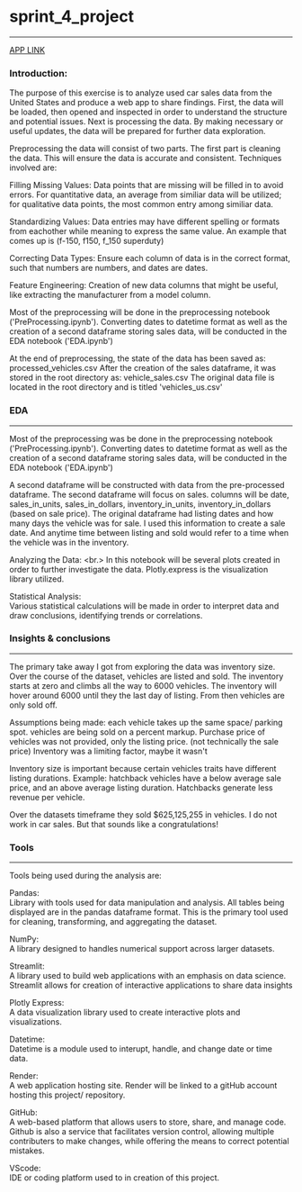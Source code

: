 # sprint_4_project
_________

[APP LINK](https://sprint-4-project-78r0.onrender.com)

### Introduction:<br>
The purpose of this exercise is to analyze used car sales data from the United States and produce a web app to share findings. First, the data will be loaded, then opened and inspected in order to understand the structure and potential issues. Next is processing the data. By making necessary or useful updates, the data will be prepared for further data exploration.

Preprocessing the data will consist of two parts. The first part is cleaning the data. This will ensure the data is accurate and consistent. Techniques involved are:

Filling Missing Values: Data points that are missing will be filled in to avoid errors. For quantitative data, an average from similiar data will be utilized; for qualitative data points, the most common entry among similiar data.

Standardizing Values: Data entries may have different spelling or formats from eachother while meaning to express the same value. An example that comes up is (f-150, f150, f_150 superduty)

Correcting Data Types: Ensure each column of data is in the correct format, such that numbers are numbers, and dates are dates.

Feature Engineering: Creation of new data columns that might be useful, like extracting the manufacturer from a model column.

Most of the preprocessing will be done in the preprocessing notebook ('PreProcessing.ipynb'). Converting dates to datetime format as well as the creation of a second dataframe storing sales data, will be conducted in the EDA notebook ('EDA.ipynb')

At the end of preprocessing, the state of the data has been saved as: processed_vehicles.csv
After the creation of the sales dataframe, it was stored in the root directory as: vehicle_sales.csv
The original data file is located in the root directory and is titled 'vehicles_us.csv'

### EDA
___
Most of the preprocessing was be done in the preprocessing notebook ('PreProcessing.ipynb'). Converting dates to datetime format as well as the creation of a second dataframe storing sales data, will be conducted in the EDA notebook ('EDA.ipynb')

A second dataframe will be constructed with data from the pre-processed dataframe. The second dataframe will focus on sales. columns will be date, sales_in_units, sales_in_dollars, inventory_in_units, inventory_in_dollars (based on sale price). The original dataframe had listing dates and how many days the vehicle was for sale. I used this information to create a sale date. And anytime time between listing and sold would refer to a time when the vehicle was in the inventory.

Analyzing the Data: <br.>
In this notebook will be several plots created in order to further investigate the data.  Plotly.express is the visualization library utilized. 

Statistical Analysis: <br>
Various statistical calculations will be made in order to interpret data and draw conclusions, identifying trends or correlations.

### Insights & conclusions
___
The primary take away I got from exploring the data was inventory size. Over the course of the dataset, vehicles are listed and sold. The inventory starts at zero and climbs all the way to 6000 vehicles. The inventory will hover around 6000 until they the last day of listing. From then vehicles are only sold off.

Assumptions being made: 
each vehicle takes up the same space/ parking spot.
vehicles are being sold on a percent markup. Purchase price of vehicles was not provided, only the listing price. (not technically the sale price)
Inventory was a limiting factor, maybe it wasn't

Inventory size is important because certain vehicles traits have different listing durations. Example: hatchback vehicles have a below average sale price, and an above average listing duration. Hatchbacks generate less revenue per vehicle. 

Over the datasets timeframe they sold $625,125,255 in vehicles. I do not work in car sales. But that sounds like a congratulations!

### Tools
___
Tools being used during the analysis are:

Pandas: <br>
Library with tools used for data manipulation and analysis. All tables being displayed are in the pandas dataframe format. This is the primary tool used for cleaning, transforming, and aggregating the dataset.

NumPy: <br>
A library designed to handles numerical support across larger datasets.

Streamlit:<br>
A library used to build web applications with an emphasis on data science. Streamlit allows for creation of interactive applications to share data insights

Plotly Express:<br>
A data visualization library used to create interactive plots and visualizations.

Datetime:<br>
Datetime is a module used to interupt, handle, and change date or time data.

Render:<br>
A web application hosting site. Render will be linked to a gitHub account hosting this project/ repository.

GitHub:<br>
A web-based platform that allows users to store, share, and manage code. Github is also a service that facilitates version control, allowing multiple contributers to make changes, while offering the means to correct potential mistakes.

VScode:<br>
IDE or coding platform used to in creation of this project.
